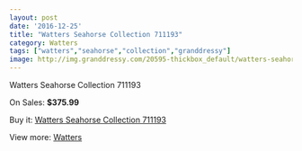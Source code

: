 ```yaml
---
layout: post
date: '2016-12-25'
title: "Watters Seahorse Collection 711193"
category: Watters
tags: ["watters","seahorse","collection","granddressy"]
image: http://img.granddressy.com/20595-thickbox_default/watters-seahorse-collection-711193.jpg
---
```

Watters Seahorse Collection 711193

On Sales: **$375.99**
<a href="https://www.granddressy.com/en/watters/19571-watters-seahorse-collection-711193.html"><amp-img layout="responsive" width="600" height="600" src="//img.granddressy.com/20595-thickbox_default/watters-seahorse-collection-711193.jpg" alt="Watters Seahorse Collection 711193 0" /></a>

Buy it: [Watters Seahorse Collection 711193](https://www.granddressy.com/en/watters/19571-watters-seahorse-collection-711193.html "Watters Seahorse Collection 711193")

View more: [Watters](https://www.granddressy.com/en/33-watters "Watters")
